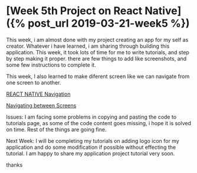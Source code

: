 # [Week 5th Project on React Native]({% post_url 2019-03-21-week5 %})

This week, i am almost done with my project creating an app for my self as creator.
Whatever i have learned, i am sharing through building this application.
This week, it took lots of time for me to write tutorials, and step by step making it proper.
there are few things to add like screenshots, and some few instructions to complete it.

This week, I also learned to make diferent screen like we can navigate from one screen to another.

[REACT NATIVE Navigation](https://reactnavigation.org/docs/en/hello-react-navigation.html "React Navigation")

[Navigating between Screens](https://reactnavigation.org/docs/en/navigating.html)


Issues:
I am facing some problems in copying and pasting the code to tutorials page, as some of the code content goes missing, i hope it is solved on time. Rest of the things are going fine.

Next Week:
I will be completing my tutorials on adding logo icon for my application and do some modification if possible without effecting the tutorial. I am happy to share my application project tutorial very soon.

thanks
